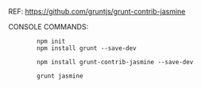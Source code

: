 REF:		https://github.com/gruntjs/grunt-contrib-jasmine

CONSOLE	COMMANDS:
	
			npm init
			npm install grunt --save-dev

			npm install grunt-contrib-jasmine --save-dev

			grunt jasmine